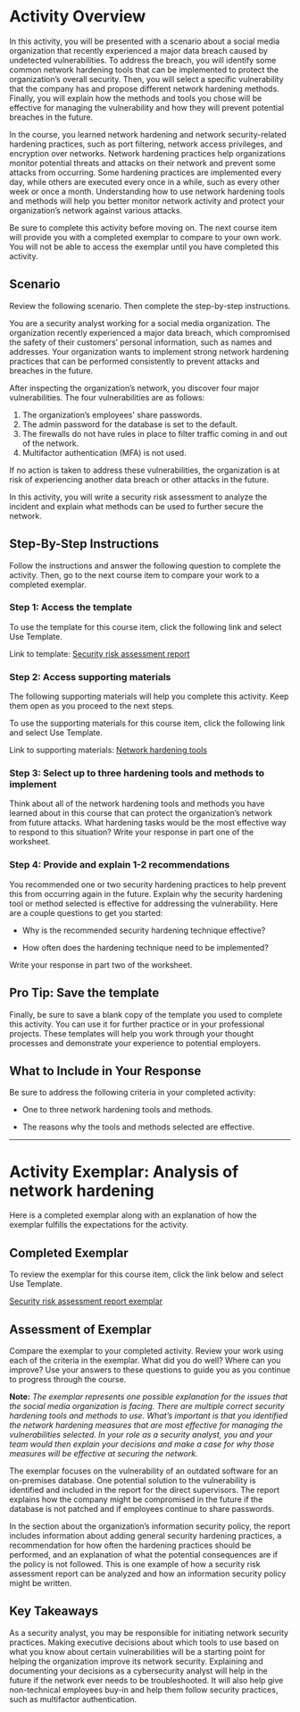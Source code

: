 # Activity Overview

In this activity, you will be presented with a scenario about a social media organization that recently experienced a major data breach caused by undetected vulnerabilities. To address the breach, you will identify some common network hardening tools that can be implemented to protect the organization’s overall security. Then, you will select a specific vulnerability that the company has and propose different network hardening methods. Finally, you will explain how the methods and tools you chose will be effective for managing the vulnerability and how they will prevent potential breaches in the future. 

In the course, you learned network hardening and network security-related hardening practices, such as port filtering, network access privileges, and encryption over networks. Network hardening practices help organizations monitor potential threats and attacks on their network and prevent some attacks from occurring. Some hardening practices are implemented every day, while others are executed every once in a while, such as every other week or once a month. Understanding how to use network hardening tools and methods will help you better monitor network activity and protect your organization’s network against various attacks.

Be sure to complete this activity before moving on. The next course item will provide you with a completed exemplar to compare to your own work. You will not be able to access the exemplar until you have completed this activity. 

## Scenario

Review the following scenario. Then complete the step-by-step instructions.

You are a security analyst working for a social media organization. The organization recently experienced a major data breach, which compromised the safety of their customers’ personal information, such as names and addresses. Your organization wants to implement strong network hardening practices that can be performed consistently to prevent attacks and breaches in the future. 

After inspecting the organization’s network, you discover four major vulnerabilities. The four vulnerabilities are as follows:
1. The organization’s employees' share passwords.
2. The admin password for the database is set to the default.
3. The firewalls do not have rules in place to filter traffic coming in and out of the network.
4. Multifactor authentication (MFA) is not used. 

If no action is taken to address these vulnerabilities, the organization is at risk of experiencing another data breach or other attacks in the future. 

In this activity, you will write a security risk assessment to analyze the incident and explain what methods can be used to further secure the network.

## Step-By-Step Instructions

Follow the instructions and answer the following question to complete the activity. Then, go to the next course item to compare your work to a completed exemplar.


### Step 1: Access the template

To use the template for this course item, click the following link and select Use Template. 

Link to template: [Security risk assessment report](https://docs.google.com/document/d/1X-vXSpw50fayEag0ej526Mt4lkwcfKJ4JbtJyXPvvn4/template/preview?usp=sharing&resourcekey=0-oajIyd93Jwql2MAckWYLUg)

### Step 2: Access supporting materials 

The following supporting materials will help you complete this activity. Keep them open as you proceed to the next steps. 

To use the supporting materials for this course item, click the following link and select Use Template. 

Link to supporting materials: [Network hardening tools](https://docs.google.com/spreadsheets/d/1G1gSxuCyKTNmc1zPKzB7ETNdL7HkhB_QIHGZJ8aZkSk/template/preview?usp=sharing)

### Step 3: Select up to three hardening tools and methods to implement

Think about all of the network hardening tools and methods you have learned about in this course that can protect the organization’s network from future attacks. What hardening tasks would be the most effective way to respond to this situation? 
Write your response in part one of the worksheet.

### Step 4: Provide and explain 1-2 recommendations

You recommended one or two security hardening practices to help prevent this from occurring again in the future. Explain why the security hardening tool or method selected is effective for addressing the vulnerability. Here are a couple questions to get you started:

- Why is the recommended security hardening technique effective?

- How often does the hardening technique need to be implemented?

Write your response in part two of the worksheet.

## Pro Tip: Save the template
Finally, be sure to save a blank copy of the template you used to complete this activity. You can use it for further practice or in your professional projects. These templates will help you work through your thought processes and demonstrate your experience to potential employers.

## What to Include in Your Response

Be sure to address the following criteria in your completed activity: 

- One to three network hardening tools and methods.

- The reasons why the tools and methods selected are effective.

---

# Activity Exemplar: Analysis of network hardening
Here is a completed exemplar along with an explanation of how the exemplar fulfills the expectations for the activity. 

## Completed Exemplar

To review the exemplar for this course item, click the link below and select Use Template. 

[Security risk assessment report exemplar](https://docs.google.com/document/d/18bbIu4Jm_MTpianIFM69KzOjLh23esr_s23kNJSMXy4/template/preview?usp=sharing)

## Assessment of Exemplar

Compare the exemplar to your completed activity. Review your work using each of the criteria in the exemplar. What did you do well? Where can you improve? Use your answers to these questions to guide you as you continue to progress through the course. 

**Note:** *The exemplar represents one possible explanation for the issues that the social media organization is facing. There are multiple correct security hardening tools and methods to use. What’s important is that you identified the network hardening measures that are most effective for managing the vulnerabilities selected. In your role as a security analyst, you and your team would then explain your decisions and make a case for why those measures will be effective at securing the network.*


The exemplar focuses on the vulnerability of an outdated software for an on-premises database. One potential solution to the vulnerability is identified and included in the report for the direct supervisors. The report explains how the company might be compromised in the future if the database is not patched and if employees continue to share passwords. 

In the section about the organization’s information security policy, the report includes information about adding general security hardening practices, a recommendation for how often the hardening practices should be performed, and an explanation of what the potential consequences are if the policy is not followed. This is one example of how a security risk assessment report can be analyzed and how an information security policy might be written. 

## Key Takeaways
As a security analyst, you may be responsible for initiating network security practices. Making executive decisions about which tools to use based on what you know about certain vulnerabilities will be a starting point for helping the organization improve its network security. Explaining and documenting your decisions as a cybersecurity analyst will help in the future if the network ever needs to be troubleshooted. It will also help give non-technical employees buy-in and help them follow security practices, such as multifactor authentication. 